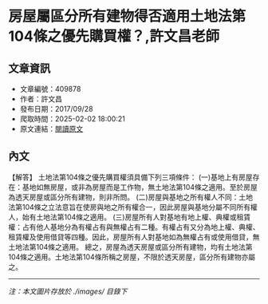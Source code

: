 # 房屋屬區分所有建物得否適用土地法第104條之優先購買權？,許文昌老師

## 文章資訊
- 文章編號：409878
- 作者：許文昌
- 發布日期：2017/09/28
- 爬取時間：2025-02-02 18:00:21
- 原文連結：[閱讀原文](https://real-estate.get.com.tw/Columns/detail.aspx?no=409878)

## 內文
【解答】
土地法第104條之優先購買權須具備下列三項條件：
(一)基地上有房屋存在：基地如無房屋，或非為房屋而是工作物，無土地法第104條之適用。至於房屋為透天房屋或區分所有建物，則非所問。
(二)房屋與基地之所有權人不同：土地法第104條之立法意旨在使房與地之所有權合一，因此房屋與基地分屬不同所有權人，始有土地法第104條之適用。
(三)房屋所有人對基地有地上權、典權或租賃權：占有他人基地分為有權占有與無權占有二種。有權占有又分為地上權、典權、租賃權及使用借貸等四種。因此，房屋所有人對基地如為無權占有或使用借貸，無土地法第104條之適用。
總之，房屋為透天房屋或區分所有建物，均有土地法第104條之適用。土地法第104條所稱之房屋，不限於透天房屋，區分所有建物亦屬之。

---
*注：本文圖片存放於 ./images/ 目錄下*
